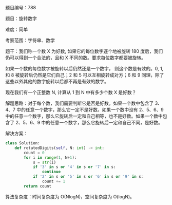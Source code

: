 题目编号：788

题目：旋转数字

难度：简单

考察范围：字符串、数学

题干：我们称一个数 X 为好数, 如果它的每位数字逐个地被旋转 180 度后，我们仍可以得到一个合法的，且和 X 不同的数。要求每位数字都要被旋转。

如果一个数的每位数字被旋转以后仍然还是一个数字， 则这个数是有效的。0, 1, 和 8 被旋转后仍然是它们自己；2 和 5 可以互相旋转成对方；6 和 9 同理，除了这些以外其他的数字旋转以后都不再是有效的数字。

现在我们有一个正整数 N, 计算从 1 到 N 中有多少个数 X 是好数？

解题思路：对于每个数，我们需要判断它是否是好数。如果一个数中包含了 3、4、7 中的任意一个数字，那么它一定不是好数。如果一个数中没有 2、5、6、9 中的任意一个数字，那么它旋转后一定和自己相等，也不是好数。如果一个数中包含了 2、5、6、9 中的任意一个数字，那么它旋转后一定和自己不同，是好数。

解决方案：

```python
class Solution:
    def rotatedDigits(self, N: int) -> int:
        count = 0
        for i in range(1, N+1):
            s = str(i)
            if '3' in s or '4' in s or '7' in s:
                continue
            if '2' in s or '5' in s or '6' in s or '9' in s:
                count += 1
        return count
```

算法复杂度：时间复杂度为 O(NlogN)，空间复杂度为 O(logN)。